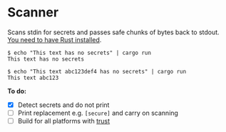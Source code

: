 # Scanner

Scans stdin for secrets and passes safe chunks of bytes back to stdout. [You need to have Rust installed](https://www.rustup.rs/).

```
$ echo "This text has no secrets" | cargo run
This text has no secrets
```

```
$ echo "This text abc123def4 has no secrets" | cargo run
This text abc123
```

**To do:**
- [x] Detect secrets and do not print
- [ ] Print replacement e.g. `[secure]` and carry on scanning
- [ ] Build for all platforms with [trust](https://github.com/japaric/trust)

